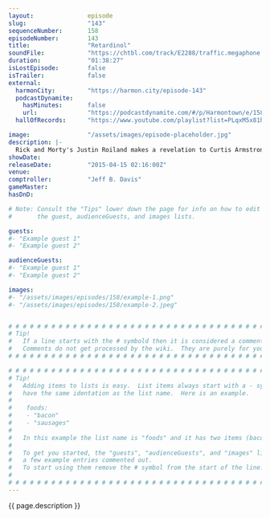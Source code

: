 ```yaml
---
layout:               episode
slug:                 "143"
sequenceNumber:       158
episodeNumber:        143
title:                "Retardinol"
soundFile:            "https://chtbl.com/track/E2288/traffic.megaphone.fm/STA2125009876.mp3?updated=1562016830"
duration:             "01:38:27"
isLostEpisode:        false
isTrailer:            false
external:
  harmonCity:         "https://harmon.city/episode-143"
  podcastDynamite:
    hasMinutes:       false
    url:              "https://podcastdynamite.com/#/p/Harmontown/e/158/143"
  hallOfRecords:      "https://www.youtube.com/playlist?list=PLqxM5x81hNOY-W2CUyR-hF5wngNVHf7Is"

image:                "/assets/images/episode-placeholder.jpg"
description: |-
  Rick and Morty's Justin Roiland makes a revelation to Curtis Armstrong. Harmon longs for the cold war and its Shadow Run, not Shadow Picnic! Brought to you by Doritos and Honda!
showDate:             
releaseDate:          "2015-04-15 02:16:00Z"
venue:                
comptroller:          "Jeff B. Davis"
gameMaster:           
hasDnD:               

# Note: Consult the "Tips" lower down the page for info on how to edit
#       the guest, audienceGuests, and images lists.

guests:
#- "Example guest 1"
#- "Example guest 2"

audienceGuests:
#- "Example guest 1"
#- "Example guest 2"

images:
#- "/assets/images/episodes/158/example-1.png"
#- "/assets/images/episodes/158/example-2.jpeg"


# # # # # # # # # # # # # # # # # # # # # # # # # # # # # # # # # # # # # # # # # # # # #
# Tip!
#   If a line starts with the # symbold then it is considered a comment.
#   Comments do not get processed by the wiki.  They are purely for your information.
# # # # # # # # # # # # # # # # # # # # # # # # # # # # # # # # # # # # # # # # # # # # #

# # # # # # # # # # # # # # # # # # # # # # # # # # # # # # # # # # # # # # # # # # # # #
# Tip!
#   Adding items to lists is easy.  List items always start with a - symbol and have
#   have the same identation as the list name.  Here is an example.
#
#    foods:
#    - "bacon"
#    - "sausages"
#
#   In this example the list name is "foods" and it has two items (bacon, and sausages).
#
#   To get you started, the "guests", "audienceGuests", and "images" lists below have
#   a few example entries commented out.
#   To start using them remove the # symbol from the start of the line.
#
# # # # # # # # # # # # # # # # # # # # # # # # # # # # # # # # # # # # # # # # # # # # #
---
```


<!-- The episode description will be rendered here -->
{{ page.description }}

<!-- Add your content BELOW here -->
<!-- vvvvvvvvvvvvvvvvvvvvvvvvvvv -->




<!-- ^^^^^^^^^^^^^^^^^^^^^^^^^^^ -->
<!-- Add your content ABOVE here -->

<!-- The episode gallery will be rendered here -->
